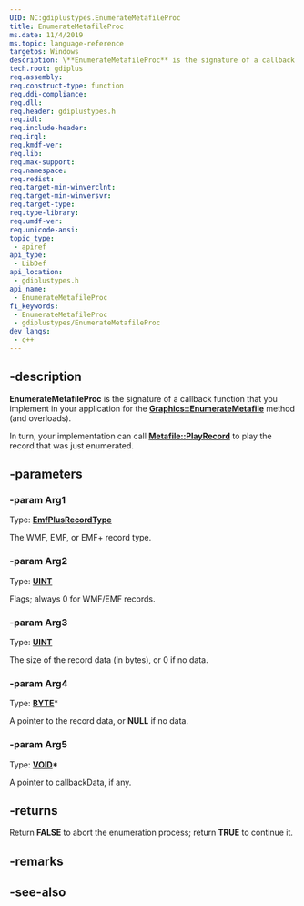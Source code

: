 ```yaml
---
UID: NC:gdiplustypes.EnumerateMetafileProc
title: EnumerateMetafileProc
ms.date: 11/4/2019
ms.topic: language-reference
targetos: Windows
description: \**EnumerateMetafileProc** is the signature of a callback function that you implement in your application for the [**Graphics::EnumerateMetafile**](/windows/win32/api/gdiplusgraphics/nf-gdiplusgraphics-graphics-enumeratemetafile(inconstmetafile_inconstpointf_inint_inconstrectf__inunit_inenumeratemetafileproc_invoid_inconstimageattributes)) method (and overloads).
tech.root: gdiplus
req.assembly: 
req.construct-type: function
req.ddi-compliance: 
req.dll: 
req.header: gdiplustypes.h
req.idl: 
req.include-header: 
req.irql: 
req.kmdf-ver: 
req.lib: 
req.max-support: 
req.namespace: 
req.redist: 
req.target-min-winverclnt: 
req.target-min-winversvr: 
req.target-type: 
req.type-library: 
req.umdf-ver: 
req.unicode-ansi: 
topic_type:
 - apiref
api_type:
 - LibDef
api_location:
 - gdiplustypes.h
api_name:
 - EnumerateMetafileProc
f1_keywords:
 - EnumerateMetafileProc
 - gdiplustypes/EnumerateMetafileProc
dev_langs:
 - c++
---
```


## -description

**EnumerateMetafileProc** is the signature of a callback function that you implement in your application for the [**Graphics::EnumerateMetafile**](/windows/win32/api/gdiplusgraphics/nf-gdiplusgraphics-graphics-enumeratemetafile(inconstmetafile_inconstpointf_inint_inconstrectf__inunit_inenumeratemetafileproc_invoid_inconstimageattributes)) method (and overloads).

In turn, your implementation can call [**Metafile::PlayRecord**](/windows/win32/api/gdiplusheaders/nf-gdiplusheaders-metafile-playrecord) to play the record that was just enumerated.

## -parameters

### -param Arg1

Type: **[EmfPlusRecordType](/windows/win32/api/gdiplusenums/ne-gdiplusenums-emfplusrecordtype)**

The WMF, EMF, or EMF+ record type.

### -param Arg2

Type: **[UINT](/windows/win32/winprog/windows-data-types)**

Flags; always 0 for WMF/EMF records.

### -param Arg3

Type: **[UINT](/windows/win32/winprog/windows-data-types)**

The size of the record data (in bytes), or 0 if no data.

### -param Arg4

Type: **[BYTE](/windows/win32/winprog/windows-data-types)***

A pointer to the record data, or **NULL** if no data.

### -param Arg5

Type: **[VOID](/windows/win32/winprog/windows-data-types)\***

A pointer to callbackData, if any.

## -returns

Return **FALSE** to abort the enumeration process; return **TRUE** to continue it.

## -remarks

## -see-also

